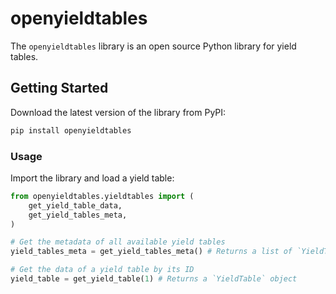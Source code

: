 # openyieldtables

The `openyieldtables` library is an open source Python library for yield tables.

## Getting Started

Download the latest version of the library from PyPI:

```bash
pip install openyieldtables
```

### Usage

Import the library and load a yield table:

```python
from openyieldtables.yieldtables import (
    get_yield_table_data,
    get_yield_tables_meta,
)

# Get the metadata of all available yield tables
yield_tables_meta = get_yield_tables_meta() # Returns a list of `YieldTableMeta` objects

# Get the data of a yield table by its ID
yield_table = get_yield_table(1) # Returns a `YieldTable` object
```
